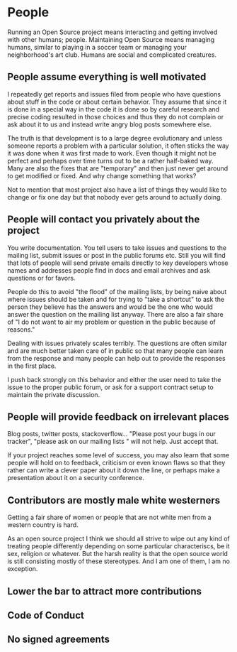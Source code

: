 # People

Running an Open Source project means interacting and getting involved with
other humans; people. Maintaining Open Source means managing humans, similar
to playing in a soccer team or managing your neighborhood's art club. Humans
are social and complicated creatures.

## People assume everything is well motivated

I repeatedly get reports and issues filed from people who have questions about
stuff in the code or about certain behavior. They assume that since it is done
in a special way in the code it is done so by careful research and precise
coding resulted in those choices and thus they do not complain or ask about it
to us and instead write angry blog posts somewhere else.

The truth is that development is to a large degree evolutionary and unless
someone reports a problem with a particular solution, it often sticks the way
it was done when it was first made to work. Even though it might not be
perfect and perhaps over time turns out to be a rather half-baked way. Many
are also the fixes that are "temporary" and then just never get around to get
modified or fixed. And why change something that works?

Not to mention that most project also have a list of things they would like to
change or fix one day but that nobody ever gets around to actually doing.

## People will contact you privately about the project

You write documentation. You tell users to take issues and questions to the
mailing list, submit issues or post in the public forums etc. Still you will
find that lots of people will send private emails directly to key developers
whose names and addresses people find in docs and email archives and ask
questions or for favors.

People do this to avoid "the flood" of the mailing lists, by being naive about
where issues should be taken and for trying to "take a shortcut" to ask the
person they believe has the answers and would be the one who would answer the
question on the mailing list anyway. There are also a fair share of "I do not
want to air my problem or question in the public because of reasons."

Dealing with issues privately scales terribly. The questions are often similar
and are much better taken care of in public so that many people can learn from
the response and many people can help out to provide the responses in the
first place.

I push back strongly on this behavior and either the user need to take the
issue to the proper public forum, or ask for a support contract setup to
maintain the private discussion.

## People will provide feedback on irrelevant places

Blog posts, twitter posts, stackoverflow... "Please post your bugs in our
tracker", "please ask on our mailing lists " will not help. Just accept that.

If your project reaches some level of success, you may also learn that some
people will hold on to feedback, criticism or even known flaws so that they
rather can write a clever paper about it down the line, or perhaps make a
presentation about it on a security conference.

## Contributors are mostly male white westerners

Getting a fair share of women or people that are not white men from a western
country is hard.

As an open source project I think we should all strive to wipe out any kind of
treating people differently depending on some particular characteriscs, be it
sex, religion or whatever. But the harsh reality is that the open source world
is still consisting mostly of these stereotypes. And I am one of them, I am no
exception.

## Lower the bar to attract more contributions

## Code of Conduct

## No signed agreements
